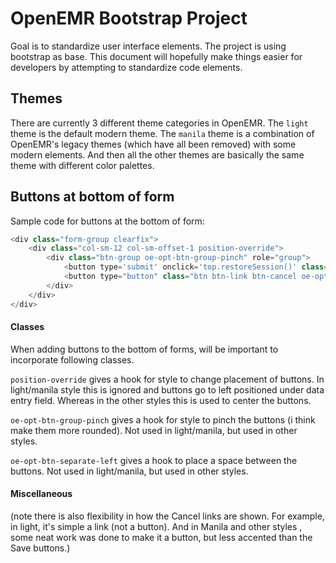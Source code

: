 OpenEMR Bootstrap Project
=====
Goal is to standardize user interface elements. The project is using bootstrap as base. This document will hopefully
make things easier for developers by attempting to standardize code elements.

Themes
-----
There are currently 3 different theme categories in OpenEMR. The `light` theme is the default modern theme. The `manila`
theme is a combination of OpenEMR's legacy themes (which have all been removed) with some modern elements. And then all
the other themes are basically the same theme with different color palettes.

Buttons at bottom of form
-----
Sample code for buttons at the bottom of form:

```php
<div class="form-group clearfix">
    <div class="col-sm-12 col-sm-offset-1 position-override">
        <div class="btn-group oe-opt-btn-group-pinch" role="group">
            <button type='submit' onclick='top.restoreSession()' class="btn btn-default btn-save"><?php echo xlt('Save'); ?></button>
            <button type="button" class="btn btn-link btn-cancel oe-opt-btn-separate-left" onclick="top.restoreSession(); location.href='<?php echo "$rootdir/patient_file/encounter/$returnurl";?>';"><?php echo xlt('Cancel');?></button>
        </div>
    </div>
</div>
```
#### Classes
When adding buttons to the bottom of forms, will be important to incorporate following classes.

`position-override` gives a hook for style to change placement of buttons. In light/manila style this is ignored and buttons go to left positioned under data entry field. Whereas in the other styles this is used to center the buttons.

`oe-opt-btn-group-pinch` gives a hook for style to pinch the buttons (i think make them more rounded). Not used in light/manila, but used in other styles.

`oe-opt-btn-separate-left` gives a hook to place a space between the buttons. Not used in light/manila, but used in other styles.

#### Miscellaneous

(note there is also flexibility in how the Cancel links are shown. For example, in light, it's simple a link (not a button). And in Manila and other styles , some neat work was done to make it a button, but less accented than the Save buttons.)
